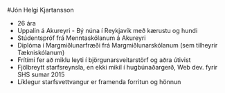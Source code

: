 #Jón Helgi Kjartansson
* 26 ára
* Uppalin á Akureyri - Bý núna í Reykjavík með kærustu og hundi
* Stúdentspróf frá Menntaskólanum á Akureyri
* Diplóma í Margmiðlunarfræði frá Margmiðlunarskólanum (sem tilheyrir Tækniskólanum)
* Frítími fer að miklu leyti í björgunarsveitarstörf og aðra útivist
* Fjölbreytt starfsreynsla, en ekki mikil í hugbúnaðargerð, Web dev. fyrir SHS sumar 2015
* Líklegur starfsvettvangur er framenda forritun og hönnun